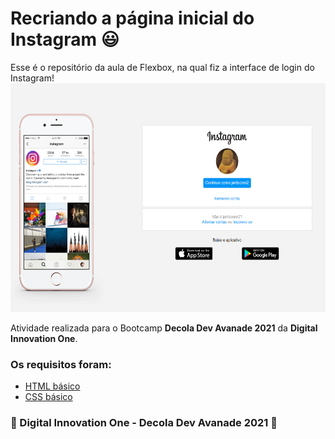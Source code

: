 # Recriando a página inicial do Instagram 😃

Esse é o repositório da aula de Flexbox, na qual fiz a interface de login do Instagram! 
![screenshot](https://github.com/JM-2/Instagram-DIO/blob/master/img/exemplo2.png?raw=true "screenshot")

Atividade realizada para o Bootcamp **Decola Dev Avanade 2021** da **Digital Innovation One**.

### Os requisitos foram:

* [HTML básico](https://www.w3schools.com/html/)
* [CSS básico](https://developer.mozilla.org/pt-BR/docs/Web/CSS)

### 🚀 Digital Innovation One - Decola Dev Avanade 2021 🚀
